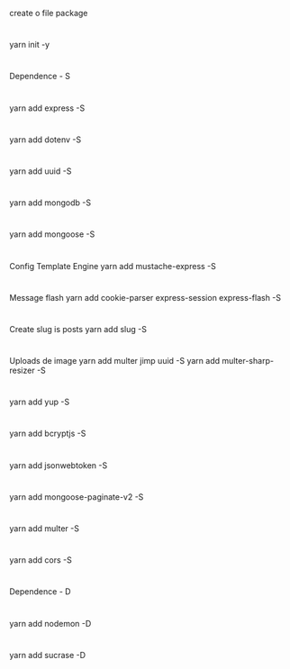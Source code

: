 create o file package

#

yarn init -y

#

Dependence - S

#

yarn add express -S

#

yarn add dotenv -S

#

yarn add uuid -S

#

yarn add mongodb -S

#

yarn add mongoose -S

#

Config Template Engine
yarn add mustache-express -S

#

Message flash
yarn add cookie-parser express-session express-flash -S

#

Create slug is posts
yarn add slug -S

#

Uploads de image
yarn add multer jimp uuid -S
yarn add multer-sharp-resizer -S

#

yarn add yup -S

#

yarn add bcryptjs -S

#

yarn add jsonwebtoken -S

#

yarn add mongoose-paginate-v2 -S

#

yarn add multer -S

#

yarn add cors -S

#

#

Dependence - D

#

yarn add nodemon -D

#

yarn add sucrase -D
